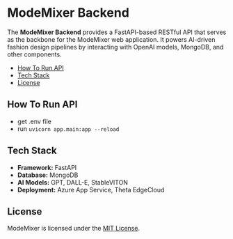 # ModeMixer Backend

The **ModeMixer Backend** provides a FastAPI-based RESTful API that serves as the backbone for the ModeMixer web application. It powers AI-driven fashion design pipelines by interacting with OpenAI models, MongoDB, and other components.


- [How To Run API](#run-instruct)
- [Tech Stack](#tech-stack)
- [License](#license)

## How To Run API
- get .env file
- run `uvicorn app.main:app --reload`

## Tech Stack
- **Framework:** FastAPI
- **Database:** MongoDB
- **AI Models:** GPT, DALL-E, StableVITON
- **Deployment:** Azure App Service, Theta EdgeCloud

## License

ModeMixer is licensed under the [MIT License](https://opensource.org/licenses/MIT).

